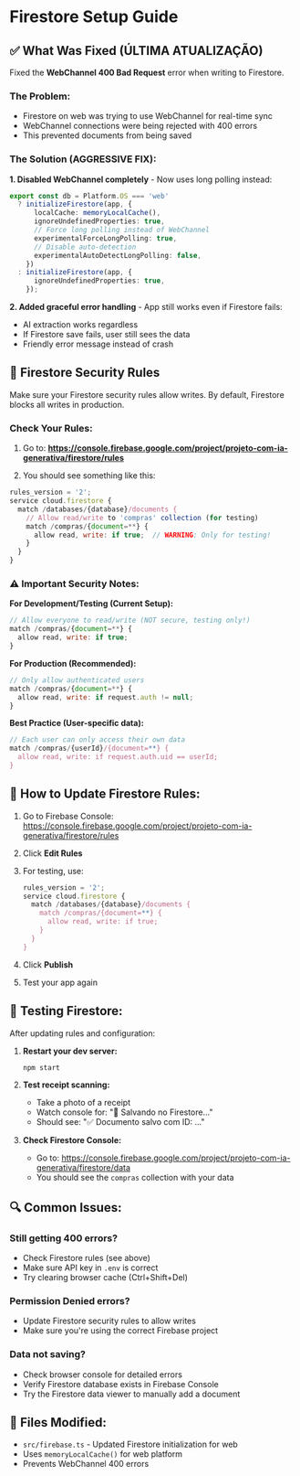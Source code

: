 # Firestore Setup Guide

## ✅ What Was Fixed (ÚLTIMA ATUALIZAÇÃO)

Fixed the **WebChannel 400 Bad Request** error when writing to Firestore.

### The Problem:
- Firestore on web was trying to use WebChannel for real-time sync
- WebChannel connections were being rejected with 400 errors
- This prevented documents from being saved

### The Solution (AGGRESSIVE FIX):

**1. Disabled WebChannel completely** - Now uses long polling instead:

```typescript
export const db = Platform.OS === 'web'
  ? initializeFirestore(app, {
      localCache: memoryLocalCache(),
      ignoreUndefinedProperties: true,
      // Force long polling instead of WebChannel
      experimentalForceLongPolling: true,
      // Disable auto-detection
      experimentalAutoDetectLongPolling: false,
    })
  : initializeFirestore(app, {
      ignoreUndefinedProperties: true,
    });
```

**2. Added graceful error handling** - App still works even if Firestore fails:
- AI extraction works regardless
- If Firestore save fails, user still sees the data
- Friendly error message instead of crash

## 🔐 Firestore Security Rules

Make sure your Firestore security rules allow writes. By default, Firestore blocks all writes in production.

### Check Your Rules:

1. Go to: **https://console.firebase.google.com/project/projeto-com-ia-generativa/firestore/rules**

2. You should see something like this:

```javascript
rules_version = '2';
service cloud.firestore {
  match /databases/{database}/documents {
    // Allow read/write to 'compras' collection (for testing)
    match /compras/{document=**} {
      allow read, write: if true;  // WARNING: Only for testing!
    }
  }
}
```

### ⚠️ Important Security Notes:

**For Development/Testing (Current Setup):**
```javascript
// Allow everyone to read/write (NOT secure, testing only!)
match /compras/{document=**} {
  allow read, write: if true;
}
```

**For Production (Recommended):**
```javascript
// Only allow authenticated users
match /compras/{document=**} {
  allow read, write: if request.auth != null;
}
```

**Best Practice (User-specific data):**
```javascript
// Each user can only access their own data
match /compras/{userId}/{document=**} {
  allow read, write: if request.auth.uid == userId;
}
```

## 🚀 How to Update Firestore Rules:

1. Go to Firebase Console: https://console.firebase.google.com/project/projeto-com-ia-generativa/firestore/rules

2. Click **Edit Rules**

3. For testing, use:
   ```javascript
   rules_version = '2';
   service cloud.firestore {
     match /databases/{database}/documents {
       match /compras/{document=**} {
         allow read, write: if true;
       }
     }
   }
   ```

4. Click **Publish**

5. Test your app again

## 🧪 Testing Firestore:

After updating rules and configuration:

1. **Restart your dev server:**
   ```bash
   npm start
   ```

2. **Test receipt scanning:**
   - Take a photo of a receipt
   - Watch console for: "💾 Salvando no Firestore..."
   - Should see: "✅ Documento salvo com ID: ..."

3. **Check Firestore Console:**
   - Go to: https://console.firebase.google.com/project/projeto-com-ia-generativa/firestore/data
   - You should see the `compras` collection with your data

## 🔍 Common Issues:

### Still getting 400 errors?
- Check Firestore rules (see above)
- Make sure API key in `.env` is correct
- Try clearing browser cache (Ctrl+Shift+Del)

### Permission Denied errors?
- Update Firestore security rules to allow writes
- Make sure you're using the correct Firebase project

### Data not saving?
- Check browser console for detailed errors
- Verify Firestore database exists in Firebase Console
- Try the Firestore data viewer to manually add a document

## 📝 Files Modified:

- `src/firebase.ts` - Updated Firestore initialization for web
- Uses `memoryLocalCache()` for web platform
- Prevents WebChannel 400 errors
